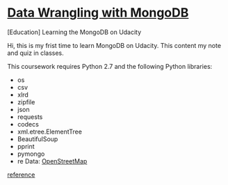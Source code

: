 # [Data Wrangling with MongoDB](https://classroom.udacity.com/courses/ud032)
[Education] Learning the MongoDB on Udacity

Hi, this is my frist time to learn MongoDB on Udacity.
This content my note and quiz in classes.

This coursework requires Python 2.7 and the following Python libraries:
- os
- csv
- xlrd
- zipfile
- json
- requests
- codecs
- xml.etree.ElementTree
- BeautifulSoup
- pprint
- pymongo
- re
Data: [OpenStreetMap](https://www.openstreetmap.org/#map=19/24.98781/121.55171)

[reference](https://github.com/ziyanfeng/udacity-data-wrangling-mongodb)
